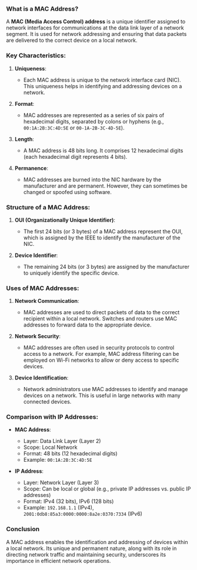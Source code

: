 ### What is a MAC Address?

A **MAC (Media Access Control) address** is a unique identifier assigned to network interfaces for communications at the data link layer of a network segment. It is used for network addressing and ensuring that data packets are delivered to the correct device on a local network.

### Key Characteristics:

1. **Uniqueness**:
   - Each MAC address is unique to the network interface card (NIC). This uniqueness helps in identifying and addressing devices on a network.

2. **Format**:
   - MAC addresses are represented as a series of six pairs of hexadecimal digits, separated by colons or hyphens (e.g., `00:1A:2B:3C:4D:5E` or `00-1A-2B-3C-4D-5E`).

3. **Length**:
   - A MAC address is 48 bits long. It comprises 12 hexadecimal digits (each hexadecimal digit represents 4 bits).

4. **Permanence**:
   - MAC addresses are burned into the NIC hardware by the manufacturer and are permanent. However, they can sometimes be changed or spoofed using software.

### Structure of a MAC Address:

1. **OUI (Organizationally Unique Identifier)**:
   - The first 24 bits (or 3 bytes) of a MAC address represent the OUI, which is assigned by the IEEE to identify the manufacturer of the NIC.

2. **Device Identifier**:
   - The remaining 24 bits (or 3 bytes) are assigned by the manufacturer to uniquely identify the specific device.

### Uses of MAC Addresses:

1. **Network Communication**:
   - MAC addresses are used to direct packets of data to the correct recipient within a local network. Switches and routers use MAC addresses to forward data to the appropriate device.

2. **Network Security**:
   - MAC addresses are often used in security protocols to control access to a network. For example, MAC address filtering can be employed on Wi-Fi networks to allow or deny access to specific devices.

3. **Device Identification**:
   - Network administrators use MAC addresses to identify and manage devices on a network. This is useful in large networks with many connected devices.

### Comparison with IP Addresses:

- **MAC Address**:
  - Layer: Data Link Layer (Layer 2)
  - Scope: Local Network
  - Format: 48 bits (12 hexadecimal digits)
  - Example: `00:1A:2B:3C:4D:5E`

- **IP Address**:
  - Layer: Network Layer (Layer 3)
  - Scope: Can be local or global (e.g., private IP addresses vs. public IP addresses)
  - Format: IPv4 (32 bits), IPv6 (128 bits)
  - Example: `192.168.1.1` (IPv4), `2001:0db8:85a3:0000:0000:8a2e:0370:7334` (IPv6)

### Conclusion

A MAC address enables the identification and addressing of devices within a local network. Its unique and permanent nature, along with its role in directing network traffic and maintaining security, underscores its importance in efficient network operations.
